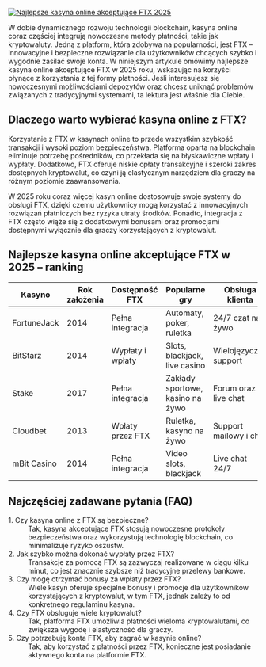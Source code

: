[![Najlepsze kasyna online akceptujące FTX 2025](https://123-caf.pages.dev/gitsignup.png)](https://vrmoo.ru/Bt82HjjY)

<p>W dobie dynamicznego rozwoju technologii blockchain, kasyna online coraz częściej integrują nowoczesne metody płatności, takie jak kryptowaluty. Jedną z platform, która zdobywa na popularności, jest FTX – innowacyjne i bezpieczne rozwiązanie dla użytkowników chcących szybko i wygodnie zasilać swoje konta. W niniejszym artykule omówimy najlepsze kasyna online akceptujące FTX w 2025 roku, wskazując na korzyści płynące z korzystania z tej formy płatności. Jeśli interesujesz się nowoczesnymi możliwościami depozytów oraz chcesz uniknąć problemów związanych z tradycyjnymi systemami, ta lektura jest właśnie dla Ciebie.</p>  <h2>Dlaczego warto wybierać kasyna online z FTX?</h2> <p>Korzystanie z FTX w kasynach online to przede wszystkim szybkość transakcji i wysoki poziom bezpieczeństwa. Platforma oparta na blockchain eliminuje potrzebę pośredników, co przekłada się na błyskawiczne wpłaty i wypłaty. Dodatkowo, FTX oferuje niskie opłaty transakcyjne i szeroki zakres dostępnych kryptowalut, co czyni ją elastycznym narzędziem dla graczy na różnym poziomie zaawansowania.</p> <p>W 2025 roku coraz więcej kasyn online dostosowuje swoje systemy do obsługi FTX, dzięki czemu użytkownicy mogą korzystać z innowacyjnych rozwiązań płatniczych bez ryzyka utraty środków. Ponadto, integracja z FTX często wiąże się z dodatkowymi bonusami oraz promocjami dostępnymi wyłącznie dla graczy korzystających z kryptowalut.</p>  <h2>Najlepsze kasyna online akceptujące FTX w 2025 – ranking</h2> <table>   <thead>     <tr>       <th>Kasyno</th>       <th>Rok założenia</th>       <th>Dostępność FTX</th>       <th>Popularne gry</th>       <th>Obsługa klienta</th>     </tr>   </thead>   <tbody>     <tr>       <td>FortuneJack</td>       <td>2014</td>       <td>Pełna integracja</td>       <td>Automaty, poker, ruletka</td>       <td>24/7 czat na żywo</td>     </tr>     <tr>       <td>BitStarz</td>       <td>2014</td>       <td>Wypłaty i wpłaty</td>       <td>Slots, blackjack, live casino</td>       <td>Wielojęzyczny support</td>     </tr>     <tr>       <td>Stake</td>       <td>2017</td>       <td>Pełna integracja</td>       <td>Zakłady sportowe, kasino na żywo</td>       <td>Forum oraz live chat</td>     </tr>     <tr>       <td>Cloudbet</td>       <td>2013</td>       <td>Wpłaty przez FTX</td>       <td>Ruletka, kasyno na żywo</td>       <td>Support mailowy i chat</td>     </tr>     <tr>       <td>mBit Casino</td>       <td>2014</td>       <td>Pełna integracja</td>       <td>Video slots, blackjack</td>       <td>Live chat 24/7</td>     </tr>   </tbody> </table>  <h2>Najczęściej zadawane pytania (FAQ)</h2> <dl>   <dt>1. Czy kasyna online z FTX są bezpieczne?</dt>   <dd>Tak, kasyna akceptujące FTX stosują nowoczesne protokoły bezpieczeństwa oraz wykorzystują technologię blockchain, co minimalizuje ryzyko oszustw.</dd>    <dt>2. Jak szybko można dokonać wypłaty przez FTX?</dt>   <dd>Transakcje za pomocą FTX są zazwyczaj realizowane w ciągu kilku minut, co jest znacznie szybsze niż tradycyjne przelewy bankowe.</dd>    <dt>3. Czy mogę otrzymać bonusy za wpłaty przez FTX?</dt>   <dd>Wiele kasyn oferuje specjalne bonusy i promocje dla użytkowników korzystających z kryptowalut, w tym FTX, jednak zależy to od konkretnego regulaminu kasyna.</dd>    <dt>4. Czy FTX obsługuje wiele kryptowalut?</dt>   <dd>Tak, platforma FTX umożliwia płatności wieloma kryptowalutami, co zwiększa wygodę i elastyczność dla graczy.</dd>    <dt>5. Czy potrzebuję konta FTX, aby zagrać w kasynie online?</dt>   <dd>Tak, aby korzystać z płatności przez FTX, konieczne jest posiadanie aktywnego konta na platformie FTX.</dd> </dl>